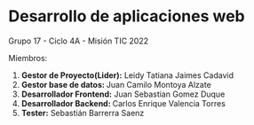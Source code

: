 # Desarrollo de aplicaciones web
Grupo 17 - Ciclo 4A - Misión TIC 2022

Miembros:
<ol>
<b><li>Gestor de Proyecto(Lider):</b> Leidy Tatiana Jaimes Cadavid
<b><li>Gestor base de datos: </b> Juan Camilo Montoya Alzate
<b><li>Desarrollador Frontend:</b> Juan Sebastian Gomez Duque
<b><li>Desarrollador Backend: </b> Carlos Enrique Valencia Torres
<b><li>Tester:</b> Sebastián Barrerra Saenz
</ol>

